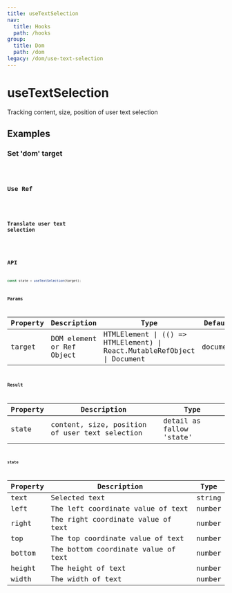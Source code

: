 ```yaml
---
title: useTextSelection
nav:
  title: Hooks
  path: /hooks
group:
  title: Dom
  path: /dom
legacy: /dom/use-text-selection
---
```


# useTextSelection

Tracking content, size, position of user text selection

## Examples

### Set 'dom'  target

<code src="./demo/demo1.tsx" />

### Use Ref

<code src="./demo/demo3.tsx" />

### Translate user text selection

<code src="./demo/demo2.tsx" />

## API

``` ts
const state = useTextSelection(target);
```

### Params

| Property | Description | Type | Default |
|-----|-----|-----|-----|
| target | DOM element or Ref Object | HTMLElement \| (() => HTMLElement) \| React.MutableRefObject \| Document | document |

### Result

| Property | Description                                         | Type                 |
|----------|------------------------------------------|------------|
| state  | content, size, position of user text selection | detail as fallow 'state' |

#### state

| Property | Description | Type |
|-----|-----|-----|
| text | Selected text | string |
| left | The left coordinate value of text | number |
| right | The right coordinate value of text | number |
| top |  The top coordinate value of text | number |
| bottom | The bottom coordinate value of text | number |
| height | The height of text | number |
| width | The width of text | number |
